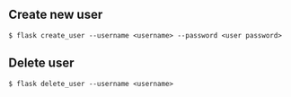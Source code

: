 ## Create new user

    $ flask create_user --username <username> --password <user password>

## Delete user

    $ flask delete_user --username <username>
